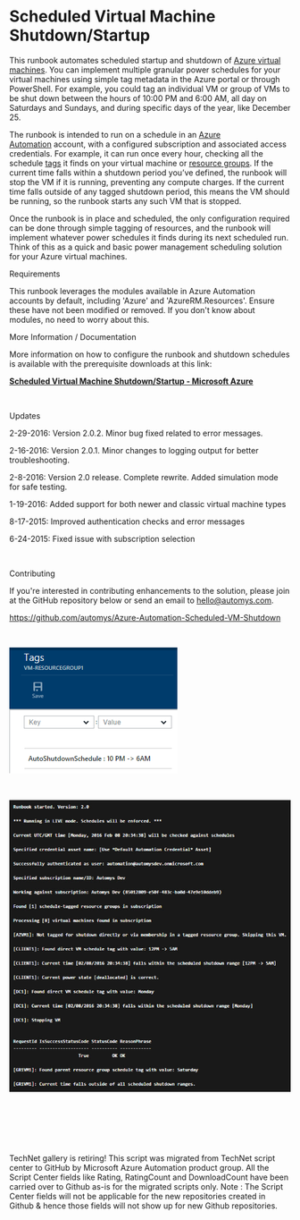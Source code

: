 ﻿Scheduled Virtual Machine Shutdown/Startup
==========================================

            

This runbook automates scheduled startup and shutdown of [Azure virtual machines](http://azure.microsoft.com/en-us/services/virtual-machines/). You can implement multiple granular power schedules for your virtual machines
 using simple tag metadata in the Azure portal or through PowerShell. For example, you could tag an individual VM or group of VMs to be shut down between the hours of 10:00 PM and 6:00 AM, all day on Saturdays and Sundays, and during specific days of the year,
 like December 25.


The runbook is intended to run on a schedule in an [Azure Automation](http://azure.microsoft.com/en-us/services/automation/) account, with a configured subscription and associated access credentials. For example, it can
 run once every hour, checking all the schedule [tags](http://azure.microsoft.com/en-us/documentation/articles/resource-group-using-tags/) it finds on your virtual machine or [resource groups](http://azure.microsoft.com/en-us/documentation/articles/resource-group-portal/). If the current time falls within a shutdown period you’ve defined, the runbook will stop the VM if it is running, preventing any compute charges. If the current time falls outside of any tagged shutdown period, this means the VM should be
 running, so the runbook starts any such VM that is stopped.


Once the runbook is in place and scheduled, the only configuration required can be done through simple tagging of resources, and the runbook will implement whatever power schedules it finds during its next scheduled run. Think of this as a quick and
 basic power management scheduling solution for your Azure virtual machines.

Requirements

This runbook leverages the modules available in Azure Automation accounts by default, including 'Azure' and 'AzureRM.Resources'. Ensure these have not been modified or removed. If you don't know about modules, no need to worry about this.

More Information / Documentation

More information on how to configure the runbook and shutdown schedules is available with the prerequisite downloads at this link:


**[Scheduled Virtual Machine Shutdown/Startup - Microsoft Azure](https://automys.com/library/asset/scheduled-virtual-machine-shutdown-startup-microsoft-azure)**


 

Updates

2-29-2016: Version 2.0.2. Minor bug fixed related to error messages.


2-16-2016: Version 2.0.1. Minor changes to logging output for better troubleshooting.


2-8-2016: Version 2.0 release. Complete rewrite. Added simulation mode for safe testing.


1-19-2016: Added support for both newer and classic virtual machine types


8-17-2015: Improved authentication checks and error messages


6-24-2015: Fixed issue with subscription selection


 

Contributing

If you're interested in contributing enhancements to the solution, please join at the GitHub repository below or send an email to hello@automys.com.


https://github.com/automys/Azure-Automation-Scheduled-VM-Shutdown


 


![Image](https://github.com/azureautomation/scheduled-virtual-machine-shutdownstartup/raw/master/scheduled-virtual-machine-shutdown-startup-microsoft-azure-150521024650991.png)


 


![Image](https://github.com/azureautomation/scheduled-virtual-machine-shutdownstartup/raw/master/azure-runbook-output.jpg)


 


 

 

        
    
TechNet gallery is retiring! This script was migrated from TechNet script center to GitHub by Microsoft Azure Automation product group. All the Script Center fields like Rating, RatingCount and DownloadCount have been carried over to Github as-is for the migrated scripts only. Note : The Script Center fields will not be applicable for the new repositories created in Github & hence those fields will not show up for new Github repositories.
